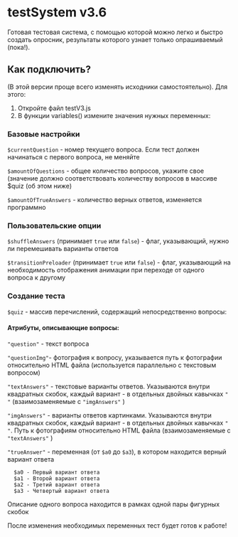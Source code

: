 
<h1>testSystem v3.6</h1>

Готовая тестовая система, с помощью которой можно легко и быстро создать опросник, результаты которого узнает только опрашиваемый (пока!).

<h2>Как подключить?</h2>

(В этой версии проще всего изменять исходники самостоятельно). Для этого:
1. Откройте файл testV3.js 
2. В функции variables() измените значения нужных переменных:

<h3>Базовые настройки</h3>

 ```$currentQuestion``` - номер текущего вопроса. Если тест должен начинаться с первого вопроса, не меняйте

 ```$amountOfQuestions``` - общее количество вопросов, укажите свое (значение должно соответствовать количеству вопросов в массиве $quiz (об этом ниже)

 ```$amountOfTrueAnswers``` - количество верных ответов, изменяется программно

 <h3>Пользовательские опции</h3>
 
 ```$shuffleAnswers``` (принимает `true` или `false`) - флаг, указывающий, нужно ли перемешивать варианты ответов

 ```$transitionPreloader``` (принимает `true` или `false`) - флаг, указывающий на необходимость отображения анимации при переходе от одного вопроса к другому

 <h3>Создание теста</h3>

 ```$quiz``` - массив перечислений, содержащий непосредственно вопросы:

 <h4>Атрибуты, описывающие вопросы:</h4>

 ```"question"``` - текст вопроса

 ```"questionImg"```- фотография к вопросу, указывается путь к фотографии относительно HTML файла (используется параллельно с текстовым вопросом)

 ```"textAnswers"``` - текстовые варианты ответов. Указываются внутри квадратных скобок, каждый вариант - в отдельных двойных кавычках ```" "``` (взаимозаменяемые с ```"imgAnswers"``` )

 ```"imgAnswers"``` - варианты ответов картинками. Указываются внутри квадратных скобок, каждый вариант - в отдельных двойных кавычках ```" "```. Путь к фотографиям относительно HTML файла (взаимозаменяемые с ```"textAnswers"``` )

 ```"trueAnswer"``` - переменная (от ```$a0``` до ```$a3```), в котором находится верный вариант ответа

      $a0 - Первый вариант ответа
      $a1 - Второй вариант ответа
      $a2 - Третий вариант ответа
      $a3 - Четвертый вариант ответа



Описание одного вопроса находится в рамках одной пары фигурных скобок

После изменения необходимых переменных тест будет готов к работе!

